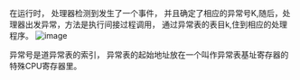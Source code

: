在运行时， 处理器检测到发生了一个事件， 并且确定了相应的异常号K,随后，处理器出发异常，方法是执行间接过程调用， 通过异常表的表目k,住到相应的处理程序。
![image](https://user-images.githubusercontent.com/18367460/226503988-f63aa886-476c-4c28-9472-f99cc87a4b0d.png)

异常号是道异常表的索引， 异常表的起始地址放在一个叫作异常表基址寄存器的特殊CPU寄存器里。
